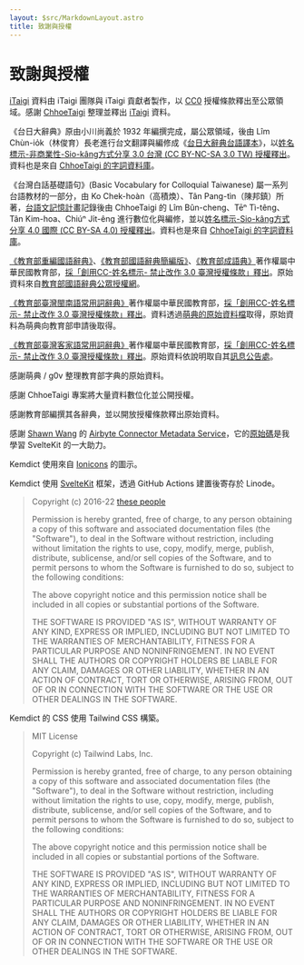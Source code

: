 ```yaml
---
layout: $src/MarkdownLayout.astro
title: 致謝與授權
---
```


# 致謝與授權

[iTaigi](https://itaigi.tw) 資料由 iTaigi 團隊與 iTaigi 貢獻者製作，以 [CC0](https://itaigi.tw/hokbu) 授權條款釋出至公眾領域。感謝 [ChhoeTaigi](https://chhoe.taigi.info/) 整理並釋出 [iTaigi](https://github.com/ChhoeTaigi/ChhoeTaigiDatabase#7-2016-itaigi華台對照典) 資料。

《台日大辭典》原由小川尚義於 1932 年編撰完成，屬公眾領域，後由 Lîm Chùn-io̍k（林俊育）長老進行台文翻譯與編修成《[台日大辭典台語譯本](https://taigi.fhl.net/dict/)》，以[姓名標示-非商業性-Sio-kâng方式分享 3.0 台灣 (CC BY-NC-SA 3.0 TW) 授權釋出](https://github.com/ChhoeTaigi/ChhoeTaigiDatabase#2-1932-台日大辭典台譯版)。資料也是來自 [ChhoeTaigi 的字詞資料庫](https://github.com/ChhoeTaigi/ChhoeTaigiDatabase)。

《台灣白話基礎語句》(Basic Vocabulary for Colloquial Taiwanese) 屬一系列台語教材的一部分，由 Ko Chek-hoàn（高積煥）、Tân Pang-tìn（陳邦鎮）所著，[台語文記憶計畫](http://ip194097.ntcu.edu.tw/memory/TGB/)記錄後由 ChhoeTaigi 的 Lîm Bûn-cheng、Tēⁿ Tì-têng、Tân Kim-hoa、Chiúⁿ Ji̍t-êng 進行數位化與編修，並以[姓名標示-Sio-kâng方式分享 4.0 國際 (CC BY-SA 4.0) 授權釋出](https://github.com/ChhoeTaigi/ChhoeTaigiDatabase#8-1956-台灣白話基礎語句)。資料也是來自 [ChhoeTaigi 的字詞資料庫](https://github.com/ChhoeTaigi/ChhoeTaigiDatabase)。

[《教育部重編國語辭典》](https://dict.revised.moe.edu.tw/)、[《教育部國語辭典簡編版》](https://dict.concised.moe.edu.tw)、[《教育部成語典》](https://dict.idioms.moe.edu.tw)著作權屬中華民國教育部，[採「創用CC-姓名標示- 禁止改作 3.0 臺灣授權條款」釋出](https://language.moe.gov.tw/001/Upload/Files/site_content/M0001/respub/index.html)。原始資料來自[教育部國語辭典公眾授權網](https://language.moe.gov.tw/001/Upload/Files/site_content/M0001/respub/index.html)。

[《教育部臺灣閩南語常用詞辭典》](https://twblg.dict.edu.tw/)著作權屬中華民國教育部，[採「創用CC-姓名標示- 禁止改作 3.0 臺灣授權條款」釋出](https://twblg.dict.edu.tw/holodict_new/compile1_6_1.jsp)。資料透過[萌典的原始資料檔](https://github.com/g0v/moedict-data-twblg)取得，原始資料為萌典向教育部申請後取得。

[《教育部臺灣客家語常用詞辭典》](https://hakkadict.moe.edu.tw/)著作權屬中華民國教育部，[採「創用CC-姓名標示- 禁止改作 3.0 臺灣授權條款」釋出](https://hakkadict.moe.edu.tw/cgi-bin/gs32/gsweb.cgi/ccd=zXiQtS/description?id=MSA00000041&opt=opt2)。原始資料依說明取自其[訊息公告處](https://hakkadict.moe.edu.tw/cgi-bin/gs32/gsweb.cgi/ccd=zXiQtS/newsearch?&menuid=gsnews)。

感謝萌典 / g0v 整理教育部字典的原始資料。

感謝 ChhoeTaigi 專案將大量資料數位化並公開授權。

感謝教育部編撰其各辭典，並以開放授權條款釋出原始資料。

感謝 [Shawn Wang](https://www.swyx.io/) 的 [Airbyte Connector Metadata Service](https://airbyte-metadata.netlify.app/)，它的[原始碼](https://github.com/airbytehq/mvp-cms/)是我學習 SvelteKit 的一大助力。

Kemdict 使用來自 [Ionicons](https://github.com/ionic-team/ionicons) 的圖示。

Kemdict 使用 [SvelteKit](https://kit.svelte.dev) 框架，透過 GitHub Actions 建置後寄存於 Linode。

>Copyright (c) 2016-22 [these people](https://github.com/sveltejs/svelte/graphs/contributors)
>
>Permission is hereby granted, free of charge, to any person obtaining a copy of this software and associated documentation files (the "Software"), to deal in the Software without restriction, including without limitation the rights to use, copy, modify, merge, publish, distribute, sublicense, and/or sell copies of the Software, and to permit persons to whom the Software is furnished to do so, subject to the following conditions:
>
>The above copyright notice and this permission notice shall be included in all copies or substantial portions of the Software.
>
>THE SOFTWARE IS PROVIDED "AS IS", WITHOUT WARRANTY OF ANY KIND, EXPRESS OR IMPLIED, INCLUDING BUT NOT LIMITED TO THE WARRANTIES OF MERCHANTABILITY, FITNESS FOR A PARTICULAR PURPOSE AND NONINFRINGEMENT. IN NO EVENT SHALL THE AUTHORS OR COPYRIGHT HOLDERS BE LIABLE FOR ANY CLAIM, DAMAGES OR OTHER LIABILITY, WHETHER IN AN ACTION OF CONTRACT, TORT OR OTHERWISE, ARISING FROM, OUT OF OR IN CONNECTION WITH THE SOFTWARE OR THE USE OR OTHER DEALINGS IN THE SOFTWARE.

Kemdict 的 CSS 使用 Tailwind CSS 構築。

> MIT License
>
> Copyright (c) Tailwind Labs, Inc.
>
> Permission is hereby granted, free of charge, to any person obtaining a copy
> of this software and associated documentation files (the "Software"), to deal
> in the Software without restriction, including without limitation the rights
> to use, copy, modify, merge, publish, distribute, sublicense, and/or sell
> copies of the Software, and to permit persons to whom the Software is
> furnished to do so, subject to the following conditions:
>
> The above copyright notice and this permission notice shall be included in all
> copies or substantial portions of the Software.
>
> THE SOFTWARE IS PROVIDED "AS IS", WITHOUT WARRANTY OF ANY KIND, EXPRESS OR
> IMPLIED, INCLUDING BUT NOT LIMITED TO THE WARRANTIES OF MERCHANTABILITY,
> FITNESS FOR A PARTICULAR PURPOSE AND NONINFRINGEMENT. IN NO EVENT SHALL THE
> AUTHORS OR COPYRIGHT HOLDERS BE LIABLE FOR ANY CLAIM, DAMAGES OR OTHER
> LIABILITY, WHETHER IN AN ACTION OF CONTRACT, TORT OR OTHERWISE, ARISING FROM,
> OUT OF OR IN CONNECTION WITH THE SOFTWARE OR THE USE OR OTHER DEALINGS IN THE
> SOFTWARE.
